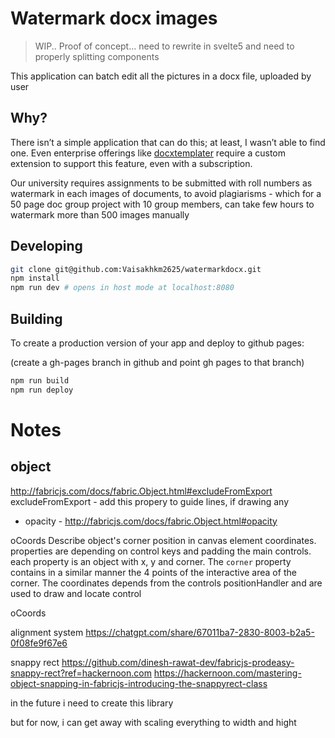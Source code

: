 # Watermark docx images

> WIP.. Proof of concept... 
> need to rewrite in svelte5 and need to properly splitting components

This application can batch edit all the pictures in a docx file, uploaded by user

## Why?

There isn’t a simple application that can do this; at least, I wasn’t able to find one. Even enterprise offerings like [docxtemplater](https://docxtemplater.com) require a custom extension to support this feature, even with a subscription.

Our university requires assignments to be submitted with roll numbers as watermark in each images of documents, to avoid plagiarisms - which for a 50 page doc group project with 10 group members, can take few hours to watermark more than 500 images manually



## Developing

```bash
git clone git@github.com:Vaisakhkm2625/watermarkdocx.git
npm install
npm run dev # opens in host mode at localhost:8080
```

## Building

To create a production version of your app and deploy to github pages:

(create a gh-pages branch in github and point gh pages to that branch)
```bash
npm run build
npm run deploy
```

# Notes

## object
http://fabricjs.com/docs/fabric.Object.html#excludeFromExport
excludeFromExport - add this propery to guide lines, if drawing any

- opacity  - http://fabricjs.com/docs/fabric.Object.html#opacity


oCoords
Describe object's corner position in canvas element coordinates. properties are depending on control keys and padding the main controls. each property is an object with x, y and corner. The `corner` property contains in a similar manner the 4 points of the interactive area of the corner. The coordinates depends from the controls positionHandler and are used to draw and locate control



oCoords


alignment system
https://chatgpt.com/share/67011ba7-2830-8003-b2a5-0f08fe9f67e6

snappy rect
https://github.com/dinesh-rawat-dev/fabricjs-prodeasy-snappy-rect?ref=hackernoon.com
https://hackernoon.com/mastering-object-snapping-in-fabricjs-introducing-the-snappyrect-class


in the future i need to create this library

but for now, i can get away with scaling everything to width and hight

